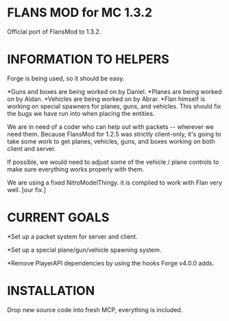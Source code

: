 # FLANS MOD for MC 1.3.2 #

Official port of FlansMod to 1.3.2.

# INFORMATION TO HELPERS #

Forge is being used, so it should be easy.

*Guns and boxes are being worked on by Daniel.
*Planes are being worked on by Aidan.
*Vehicles are being worked on by Abrar.
*Flan himself is working on special spawners for planes, guns, and vehicles. This should fix the bugs we have run
into when placing the entities.

We are in need of a coder who can help out with packets -- wherever we need them.  Because FlansMod for 1.2.5 was strictly
client-only, it's going to take some work to get planes, vehicles, guns, and boxes working on both client and server.

If possible, we would need to adjust some of the vehicle / plane controls to make sure everything works properly with them.

We are using a fixed NitroModelThingy. it is complied to work with Flan very well. [our fix.]

# CURRENT GOALS #
*Set up a packet system for server and client.

*Set up a special plane/gun/vehicle spawning system.

*Remove PlayerAPI dependencies by using the hooks Forge v4.0.0 adds.

# INSTALLATION #

Drop new source code into fresh MCP, everything is included.
